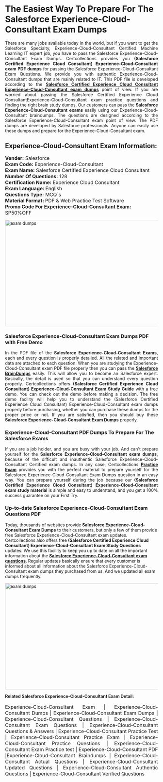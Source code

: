 <h1>The Easiest Way To Prepare For The Salesforce Experience-Cloud-Consultant Exam Dumps</h1> <p style="text-align:justify">There are many jobs available today in the world, but if you want to get the Salesforce Specialty, Experience-Cloud-Consultant Certified Machine Learning IT expert job, you have to pass the Salesforce Experience-Cloud-Consultant Exam Dumps. Certcollections provides you <strong>(Salesforce Certified Experience Cloud Consultant) Experience-Cloud-Consultant exam PDF dumps</strong> for passing the Salesforce Experience-Cloud-Consultant Exam Questions. We provide you with authentic Experience-Cloud-Consultant dumps that are mainly related to IT. This PDF file is developed according to the <a href="https://www.certsofficial.com/salesforce/experience-cloud-consultant-questions"><strong>Salesforce Certified Experience Cloud Consultant Experience-Cloud-Consultant exam dumps</strong></a> point of view. If you are worried about passing the Salesforce Certified Experience Cloud ConsultantExperience-Cloud-Consultant exam practice questions and finding the right brain study dumps. Our customers can pass the <strong>Salesforce Experience-Cloud-Consultant exams </strong>easily using our Experience-Cloud-Consultant braindumps. The questions are designed according to the Salesforce Experience-Cloud-Consultant exam point of view. The PDF dumps are developed by Salesforce professionals. Anyone can easily use these dumps and prepare for the Experience-Cloud-Consultant exam.</p> <h2><strong>Experience-Cloud-Consultant Exam Information:</strong></h2> <p><span style="font-size:16px"><strong>Vender:</strong> Salesforce<br /> <strong>Exam Code:</strong> Experience-Cloud-Consultant<br /> <strong>Exam Name:</strong> Salesforce Certified Experience Cloud Consultant<br /> <strong>Number Of Questions:</strong> 128<br /> <strong>Certification Name:</strong> Experience Cloud Consultant<br /> <strong>Exam Language: </strong>English<br /> <strong>Questions Type:</strong> MCQ`s<br /> <strong>Material Format: </strong>PDF & Web Practice Test Software<br /> <strong>Promo Code For Experience-Cloud-Consultant Exam:</strong> SP50%OFF</span></p> <p><a href="https://www.certsofficial.com/salesforce/experience-cloud-consultant-questions" rel="no-follow"><img alt="exam dumps" src="https://www.certcollections.com/uploads/content/certsofficial.jpg" style="height:350px; width:750px" /></a></p> <h3><strong>Salesforce Experience-Cloud-Consultant Exam Dumps PDF with Free Demo</strong></h3> <p style="text-align:justify">In the PDF file of the <strong>Salesforce Experience-Cloud-Consultant Exams</strong>, each and every question is properly detailed. All the related and important data are attached to each question. When you are studying the Experience-Cloud-Consultant exam PDF file properly then you can pass the <a href="https://www.certsofficial.com/salesforce-dumps"><strong>Salesforce BrainDumps</strong></a> easily. This will allow you to become an Salesforce expert. Basically, the detail is used so that you can understand every question properly. Certcollections offers <strong>(Salesforce Certified Experience Cloud Consultant) Experience-Cloud-Consultant Exam Study Guide</strong> with a free demo. You can check out the demo before making a decision. The free demo facility will help you to understand the (Salesforce Certified Experience Cloud Consultant) Experience-Cloud-Consultant exam dumps properly before purchasing, whether you can purchase these dumps for the proper price or not. If you are satisfied, then you should buy these <strong>Salesforce Experience-Cloud-Consultant Exam Dumps</strong> properly.</p> <h3><strong>Experience-Cloud-Consultant PDF Dumps To Prepare For The Salesforce Exams</strong></h3> <p style="text-align:justify">If you are a job holder, and you are busy with your job. And can't prepare yourself for the <strong>Salesforce Experience-Cloud-Consultant exam dumps</strong>, because of the difficult and inauthentic Salesforce Experience-Cloud-Consultant Certified exam dumps. In any case, Certcollections <strong><a href="https://www.certsofficial.com/">Practice Exam</a></strong> provides you with the perfect material to prepare yourself for the Salesforce Experience-Cloud-Consultant Exam Dumps question in an easy way. You can prepare yourself during the job because our <strong>(Salesforce Certified Experience Cloud Consultant) Experience-Cloud-Consultant exam study material</strong> is simple and easy to understand, and you get a 100% success guarantee on your First Try.</p> <h3><strong>Up-to-date Salesforce Experience-Cloud-Consultant Exam Questions PDF</strong></h3> <p>Today, thousands of websites provide <strong>Salesforce Experience-Cloud-Consultant Exam Dumps</strong> to their customers, but only a few of them provide free Salesforce Experience-Cloud-Consultant exam updates. Certcollections also offers free <strong>(Salesforce Certified Experience Cloud Consultant) Experience-Cloud-Consultant Exam Study Questions</strong> updates. We use this facility to keep you up to date on all the important information about the <a href="https://www.certsofficial.com/salesforce/experience-cloud-consultant-questions"><strong>Salesforce Experience-Cloud-Consultant exam questions</strong></a>. Regular updates basically ensure that every customer is informed about all information about the Salesforce Experience-Cloud-Consultant exam dumps they purchased from us. And we updated all exam dumps frequently.</p> <p><a href="https://www.certsofficial.com/salesforce/experience-cloud-consultant-questions"><img alt="exam dumps " src="https://www.certcollections.com/uploads/content/certsofficial2.jpg" style="height:350px; width:750px" /></a></p> <p style="text-align:justify"><span style="font-size:14px"><strong>Related Salesforce Experience-Cloud-Consultant Exam Detail:</strong></span><br /> <br /> <span style="font-size:16px">Experience-Cloud-Consultant Exam | Experience-Cloud-Consultant Dumps | Experience-Cloud-Consultant Exam Dumps | Experience-Cloud-Consultant Questions | Experience-Cloud-Consultant Exam Questions | Experience-Cloud-Consultant Questions & Answers | Experience-Cloud-Consultant Practice Test | Experience-Cloud-Consultant Practice Exam | Experience-Cloud-Consultant Practice Questions | Experience-Cloud-Consultant Exam Practice test | Experience-Cloud-Consultant PDF |Experience-Cloud-Consultant Braindumps | Experience-Cloud-Consultant Actual Questions | Experience-Cloud-Consultant Updated Questions | Experience-Cloud-Consultant Authentic Questions | Experience-Cloud-Consultant Verified Questions</span></p>
